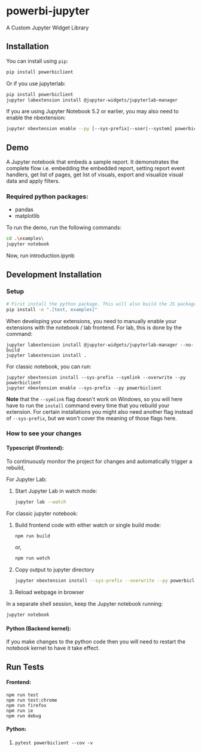 
# powerbi-jupyter

A Custom Jupyter Widget Library

## Installation

You can install using `pip`:

```bash
pip install powerbiclient
```

Or if you use jupyterlab:

```bash
pip install powerbiclient
jupyter labextension install @jupyter-widgets/jupyterlab-manager
```

If you are using Jupyter Notebook 5.2 or earlier, you may also need to enable
the nbextension:
```bash
jupyter nbextension enable --py [--sys-prefix|--user|--system] powerbiclient
```

## Demo
A Jupyter notebook that embeds a sample report.
It demonstrates the complete flow i.e. embedding the embedded report, setting report event handlers, get list of pages, get list of visuals, export and visualize visual data and apply filters.

### Required python packages:
- pandas
- matplotlib

To run the demo, run the following commands:
```bash
cd .\examples\
jupyter notebook
```
Now, run introduction.ipynb

## Development Installation

### Setup
```bash
# First install the python package. This will also build the JS packages.
pip install -e ".[test, examples]"
```

When developing your extensions, you need to manually enable your extensions with the
notebook / lab frontend. For lab, this is done by the command:

```
jupyter labextension install @jupyter-widgets/jupyterlab-manager --no-build
jupyter labextension install .
```

For classic notebook, you can run:

```
jupyter nbextension install --sys-prefix --symlink --overwrite --py powerbiclient
jupyter nbextension enable --sys-prefix --py powerbiclient
```

__Note__ that the `--symlink` flag doesn't work on Windows, so you will here have to run
the `install` command every time that you rebuild your extension. For certain installations
you might also need another flag instead of `--sys-prefix`, but we won't cover the meaning
of those flags here.

### How to see your changes
#### Typescript (Frontend):
To continuously monitor the project for changes and automatically trigger a rebuild, 

For Jupyter Lab:
1. Start Jupyter Lab in watch mode:
    ```bash
    jupyter lab --watch
    ```

For classic jupyter notebook:
1. Build frontend code with either watch or single build mode:
    ```bash
    npm run build 
    ```
    or,
    ```bash
    npm run watch
    ```

1. Copy output to jupyter directory
    ```bash
    jupyter nbextension install --sys-prefix --overwrite --py powerbiclient
    ```

1. Reload webpage in browser

In a separate shell session, keep the Jupyter notebook running:
```bash
jupyter notebook
```

#### Python (Backend kernel):
If you make changes to the python code then you will need to restart the notebook kernel to have it take effect.

## Run Tests
#### Frontend:
`npm run test`<br/>
`npm run test:chrome`<br/>
`npm run firefox`<br/>
`npm run ie`<br/>
`npm run debug`<br/>

#### Python:
1. `pytest powerbiclient --cov -v`
